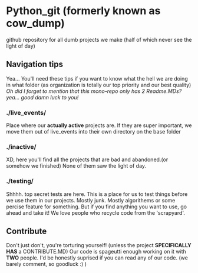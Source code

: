 # Python_git (formerly known as cow_dump)

github repository for all dumb projects we make (half of which never see the light of day)

## Navigation tips

Yea... You'll need these tips if you want to know what the hell we are doing in what folder (as organization is totally our top priority and our best quality)
*Oh did I forget to mention that this mono-repo only has 2 Readme.MDs? yea... good damn luck to you!*

### ./live_events/

Place where our **actually active** projects are. If they are super important, we move them out of live_events into their own directory on the base folder

### ./inactive/

XD, here you'll find all the projects that are bad and abandoned.(or somehow we finished) None of them saw the light of day.

### ./testing/

Shhhh. top secret tests are here. This is a place for us to test things before we use them in our projects. Mostly junk. 
Mostly algorithems or some percise feature for something. But if you find anything you want to use, go ahead and take it!
We love people who recycle code from the 'scrapyard'.

## Contribute

Don't just don't, you're torturing yourself! (unless the project **SPECIFICALLY HAS** a CONTRIBUTE.MD)
Our code is spageutti enough working on it with **TWO** people. 
I'd be honestly suprised if you can read any of our code. (we barely comment, so goodluck :) )
